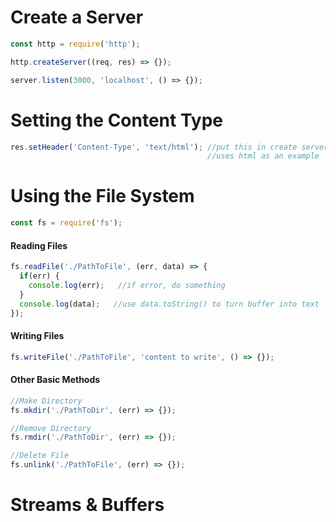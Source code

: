 # Create a Server

```javascript
const http = require('http');

http.createServer((req, res) => {});

server.listen(3000, 'localhost', () => {});
 ```
# Setting the Content Type

```javascript
res.setHeader('Content-Type', 'text/html'); //put this in create server function
                                            //uses html as an example

```
# Using the File System 

```javascript
const fs = require('fs');
```

#### Reading Files

```javascript
fs.readFile('./PathToFile', (err, data) => {
  if(err) {
    console.log(err);   //if error, do something
  }
  console.log(data);   //use data.toString() to turn buffer into text
});
```

#### Writing Files

```javascript
fs.writeFile('./PathToFile', 'content to write', () => {}); 
```

#### Other Basic Methods

```javascript
//Make Directory
fs.mkdir('./PathToDir', (err) => {});

//Remove Directory
fs.rmdir('./PathToDir', (err) => {});

//Delete File
fs.unlink('./PathToFile', (err) => {});
```

# Streams & Buffers
 